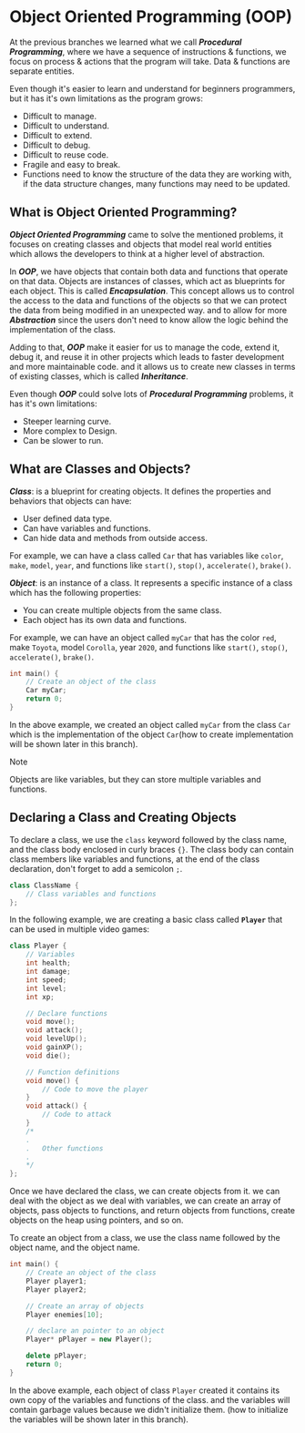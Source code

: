 # Object Oriented Programming (OOP)

At the previous branches we learned what we call ***Procedural Programming***, where we have a sequence of instructions & functions, we focus on process & actions that the program will take. Data & functions are separate entities.

Even though it's easier to learn and understand for beginners programmers, but it has it's own limitations as the program grows:

- Difficult to manage.
- Difficult to understand.
- Difficult to extend.
- Difficult to debug.
- Difficult to reuse code.
- Fragile and easy to break.
- Functions need to know the structure of the data they are working with, if the data structure changes, many functions may need to be updated.

## What is Object Oriented Programming?

***Object Oriented Programming*** came to solve the mentioned problems, it focuses on creating classes and objects that model real world entities which allows the developers to think at a higher level of abstraction.

In ***OOP***, we have objects that contain both data and functions that operate on that data. Objects are instances of classes, which act as blueprints for each object. This is called ***Encapsulation***. This concept allows us  to control the access to the data and functions of the objects so that we can protect the data from being modified in an unexpected way. and to allow for more ***Abstraction*** since the users don't need to know allow the logic behind the implementation of the class.

Adding to that, ***OOP*** make it easier for us to manage the code, extend it, debug it, and reuse it in other projects which leads to faster development and more maintainable code. and it allows us to create new classes in terms of existing classes, which is called ***Inheritance***.

Even though ***OOP*** could solve lots of ***Procedural Programming*** problems, it has it's own limitations:

- Steeper learning curve.
- More complex to Design.
- Can be slower to run.

## What are Classes and Objects?

***Class***: is a blueprint for creating objects. It defines the properties and behaviors that objects can have:

- User defined data type.
- Can have variables and functions.
- Can hide data and methods from outside access.

For example, we can have a class called `Car` that has variables like `color`, `make`, `model`, `year`, and functions like `start()`, `stop()`, `accelerate()`, `brake()`.

***Object***: is an instance of a class. It represents a specific instance of a class which has the following properties:

- You can create multiple objects from the same class.
- Each object has its own data and functions.

For example, we can have an object called `myCar` that has the color `red`, make `Toyota`, model `Corolla`, year `2020`, and functions like `start()`, `stop()`, `accelerate()`, `brake()`.

```cpp
int main() {
    // Create an object of the class
    Car myCar;
    return 0;
}
```

In the above example, we created an object called `myCar` from the class `Car` which is the implementation of the object `Car`(how to create implementation will be shown later in this branch).

> [!NOTE]
> Objects are like variables, but they can store multiple variables and functions.

## Declaring a Class and Creating Objects

To declare a class, we use the `class` keyword followed by the class name, and the class body enclosed in curly braces `{}`. The class body can contain class members like variables and functions, at the end of the class declaration, don't forget to add a semicolon `;`.

```cpp
class ClassName {
    // Class variables and functions
};
```

In the following example, we are creating a basic class called **`Player`** that can be used in multiple video games:

```cpp
class Player {
    // Variables
    int health;
    int damage;
    int speed;
    int level;
    int xp;

    // Declare functions
    void move();
    void attack();
    void levelUp();
    void gainXP();
    void die();

    // Function definitions
    void move() {
        // Code to move the player
    }
    void attack() {
        // Code to attack
    }
    /* 
    .
    .   Other functions 
    .
    */
};
```

Once we have declared the class, we can create objects from it. we can deal with the object as we deal with variables, we can create an array of objects, pass objects to functions, and return objects from functions, create objects on the heap using pointers, and so on.

To create an object from a class, we use the class name followed by the object name, and the object name.

```cpp
int main() {
    // Create an object of the class
    Player player1;
    Player player2;

    // Create an array of objects
    Player enemies[10];

    // declare an pointer to an object
    Player* pPlayer = new Player();

    delete pPlayer;
    return 0;
}
```

In the above example, each object of class `Player` created it contains its own copy of the variables and functions of the class. and the variables will contain garbage values because we didn't initialize them. (how to initialize the variables will be shown later in this branch).
